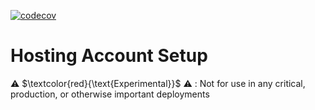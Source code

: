 [![codecov](https://codecov.io/github/aws-solutions/solution-spark-on-aws/branch/codecov/graph/badge.svg?flag=workbench-core-accounts)](https://app.codecov.io/github/aws-solutions/solution-spark-on-aws/tree/codecov)

# Hosting Account Setup

⚠️ $\textcolor{red}{\text{Experimental}}$ ⚠️ : Not for use in any critical, production, or otherwise important deployments

